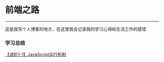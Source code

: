# 前端之路
----
这是我写个人博客的地方，在这里我会记录我的学习心得和生活工作的感悟

### 学习总结
[【进阶1-1】JavaScript运行机制](https://github.com/xualng361/dream/issues)
